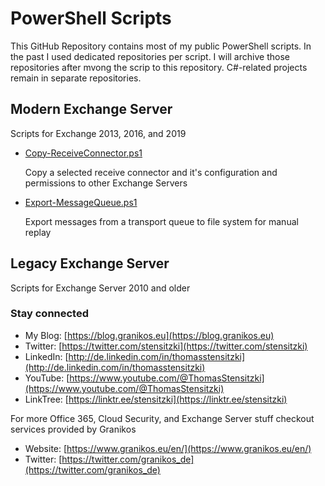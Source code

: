 # PowerShell Scripts

This GitHub Repository contains most of my public PowerShell scripts. In the past I used dedicated repositories per script. I will archive those repositories after mvong the scrip to this repository. C#-related projects remain in separate repositories.

## Modern Exchange Server

Scripts for Exchange 2013, 2016, and 2019

- [Copy-ReceiveConnector.ps1]()

  Copy a selected receive connector and it's configuration and permissions to other Exchange Servers


- [Export-MessageQueue.ps1]()

  Export messages from a transport queue to file system for manual replay

## Legacy Exchange Server

Scripts for Exchange Server 2010 and older


### Stay connected

- My Blog: [https://blog.granikos.eu](https://blog.granikos.eu)
- Twitter: [https://twitter.com/stensitzki](https://twitter.com/stensitzki)
- LinkedIn: [http://de.linkedin.com/in/thomasstensitzki](http://de.linkedin.com/in/thomasstensitzki)
- YouTube: [https://www.youtube.com/@ThomasStensitzki](https://www.youtube.com/@ThomasStensitzki)
- LinkTree: [https://linktr.ee/stensitzki](https://linktr.ee/stensitzki)

For more Office 365, Cloud Security, and Exchange Server stuff checkout services provided by Granikos

- Website: [https://www.granikos.eu/en/](https://www.granikos.eu/en/)
- Twitter: [https://twitter.com/granikos_de](https://twitter.com/granikos_de)